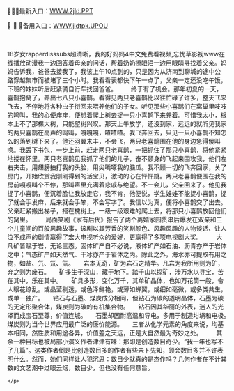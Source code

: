 <p>
	🧥🧥🧥最新入口：<a href="http://www.baidu.com/link?url=6MA2SWnO3Raqke39an_0PUxosM6ZrUGzi1BN9tNnlPW&wd">WWW.2jld.PPT</a> 
	<p>
		🍳
🍳
🍳备用入口：<a href="http://www.baidu.com/link?url=6MA2SWnO3Raqke39an_0PUxosM6ZrUGzi1BN9tNnlPW&wd">WWW.jldtpk.UPOU</a> 
	</p>
	<p>
		<br />
	</p>
	<p>
		18岁女rapperdisssubs超清晰，我的好妈妈4中文免费看视频,忘忧草影视www在线播放动漫我一边回答着母亲的问话，帮着奶奶擦眼泪一边用眼睛寻找着父亲。妈妈告诉我，爸爸去接我了，我该上午10点到的，只是因为从济南到聊城的途中公路穿越集市而被堵了三个小时。我看看表都快下午一点了，父亲一定还没吃午饭，下班的妹妹听后赶紧骑自行车找回爸爸。
　　终于有了机会。那年初夏的一天，喜鹊抱窝了，养出七八只小喜鹊。看得见两只老喜鹊比以往忙碌了许多，整天飞来飞去，不停地将各种虫子衔回来喂养他们的子女。听见那些小喜鹊们在窝巢里吱吱的鸣叫，我的心便痒痒，便想着爬上树去捉一只小喜鹊下来养着。可惜我太小，根本上不了那棵大树，只能望树兴叹。那天上午放学，还没到家，远远的就听见我家的两只喜鹊在高声的鸣叫，嘎嘎嘎，喳喳喳。我飞奔回去，只见一只小喜鹊不知怎么的落到树下来了。他还羽翼未丰，不会飞，两只老喜鹊围在他的身边急得傻叫唤。我丢下书包，一步上前，赶走两只老喜鹊，一把抓住了那只小喜鹊，将他紧紧地搂在怀里。两只老喜鹊见我抓了他们的儿子，奋不顾身的飞起来围攻我，他们左右夹击，用翅膀拍打我的头脸，用尖嘴啄我的脑瓜。我不顾一切的飞奔回家，关了房门，开始欣赏我刚刚得到的活宝贝，激动的心在怦怦跳。两只老喜鹊便围在我的房前嘎嘎叫个不停，那叫声里充满着悲戚与绝望。不一会儿，父亲回来了。他见我捉了小喜鹊，便沉着脸让我放走它，我不肯，他便说，学生娃娃不能捉小喜鹊，捉了就会手发麻，后来就会手笨，不会写字了。我信以为真，便将小喜鹊交了出去。父亲赶紧搬出梯子，搭在槐树上，一级一级艰难的爬上去，将那只小喜鹊放回他们的窝里。
　　局面笑剧《家有后代》报告了两个离婚家园贯串后爆发在双亲和三个儿童间的百般风趣故事，该剧以其芳香的笑剧颜色、风趣风趣的人物谈话、让人泣不成声的剧情赢得了宏大电视听众的爱好，更赢得了多项电视剧大奖。
　　大凡矿皆赋于岩，无论三态。固体矿产自不必说，液体矿产如石油、沥青亦产于岩体之中；气态矿产如天然气、干冰亦产于岩体之内。除此之外，海水亦可提取有用之物，如盐、氕、氘、氚。　　岩本无奇，矿为岩石之精华。凡岩为我所用则为矿，弃之则为废石。　　矿多生于深山，藏于地下。踏千山以探矿，涉万水以寻宝，苦在其中，乐在其中。　　矿具多形，变化万千，其单矿晶体，也如万花筒一般，令人眼花缭乱。或晶莹剔透，或色泽鲜艳，或薄如蝉翼，或细如毫微，或多类共生，或单一独产。　　钻石与石墨、煤炭成分相同，但钻石为碳的透明晶体，石墨为碳的无定形聚合体，煤炭则为碳的有机集合物。　　钻石因其华丽的外表，迷人的光泽而成宝石至尊，价值连城。　　石墨却因耐高温和导电，多用于制造坩埚和电极。　　煤炭则为当今世界应用最广泛的廉价能源。　　三者从化学元素的角度来说，均基本相同，然性质和用途各异，价值差之天远，正是大自然最为奇妙之处。
　　其余一种目标也被局部小演义作者津津有味：那即是创造数目奇少。“我一年也写不了几篇”。这类作者倒是比创造数目多的作者有些未卜先知，领会数目多并不许表明什么。然而，她们同样让人犯沉思：数目少就真的是杰作吗？几何作者在不计其数的文艺潮中过眼云烟，数目少，但也没有任何意旨。

	</p>
